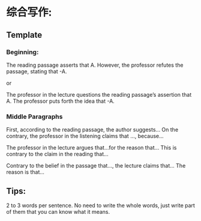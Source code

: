 # 综合写作:

## Template

### Beginning:

The reading passage asserts that A. However, the professor refutes the passage, stating that -A.

or

The professor in the lecture questions the reading
passage’s assertion that A. The professor puts forth the
idea that -A.


### Middle Paragraphs

First, according to the reading passage, the author
suggests... On the contrary, the professor in the
listening claims that ..., because...


The professor in the lecture argues that...for the
reason that... This is contrary to the claim in the
reading that...

Contrary to the belief in the passage that..., the lecture
claims that... The reason is that...


## Tips:

2 to 3 words per sentence. No need to write the whole words, just write part of them that you can know what it means.


